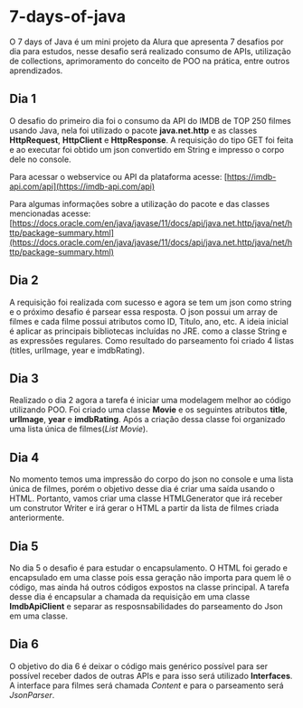# 7-days-of-java

O 7 days of Java é um mini projeto da Alura que apresenta 7 desafios por dia para estudos, nesse desafio será realizado consumo de APIs, utilização de collections, aprimoramento do conceito de POO na prática, entre outros aprendizados.

## Dia 1 

O desafio do primeiro dia foi o consumo da API do IMDB de TOP 250 filmes usando Java, nela foi utilizado o pacote **java.net.http** e as classes **HttpRequest**, **HttpClient** e **HttpResponse**. A requisição do tipo GET foi feita e ao executar foi obtido um json convertido em String e impresso o corpo dele no console.

Para acessar o webservice ou API da plataforma acesse: [https://imdb-api.com/api](https://imdb-api.com/api) 

Para algumas informações sobre a utilização do pacote e das classes mencionadas acesse: [https://docs.oracle.com/en/java/javase/11/docs/api/java.net.http/java/net/http/package-summary.html](https://docs.oracle.com/en/java/javase/11/docs/api/java.net.http/java/net/http/package-summary.html) 

## Dia 2

A requisição foi realizada com sucesso e agora se tem um json como string e o próximo desafio é parsear essa resposta. O json possui um array de filmes e cada filme possui atributos como ID, Título, ano, etc. A ideia inicial é aplicar as principais bibliotecas incluídas no JRE. como a classe String e as expressões regulares. Como resultado do parseamento foi criado 4 listas (titles, urlImage, year e imdbRating). 

## Dia 3

Realizado o dia 2 agora a tarefa é iniciar uma modelagem melhor ao código utilizando POO. Foi criado uma classe **Movie** e os seguintes atributos **title**, **urlImage**, **year** e **imdbRating**. Após a criação dessa classe foi organizado uma lista única de filmes(*List Movie*). 


## Dia 4

No momento temos uma impressão do corpo do json no console e uma lista única de filmes, porém o objetivo desse dia é criar uma saída usando o HTML. Portanto, vamos criar uma classe HTMLGenerator que irá receber um construtor Writer e irá gerar o HTML a partir da lista de filmes criada anteriormente.

## Dia 5

No dia 5 o desafio é para estudar o encapsulamento. O HTML foi gerado e encapsulado em uma classe pois essa geração não importa para quem lê o código, mas ainda há outros códigos expostos na classe principal. A tarefa desse dia é encapsular a chamada da requisição em uma classe **ImdbApiClient** e separar as resposnsabilidades do parseamento do Json em uma classe. 

## Dia 6

O objetivo do dia 6 é deixar o código mais genérico possível para ser possível receber dados de outras APIs e para isso será utilizado **Interfaces**. A interface para filmes será chamada *Content* e para o parseamento será *JsonParser*.
